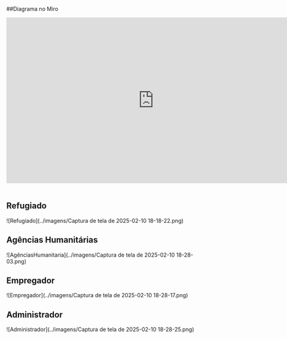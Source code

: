 ##Diagrama no Miro

<iframe width="768" height="432" src="https://miro.com/app/live-embed/uXjVLmPba-0=/?moveToViewport=-1403,-406,2185,902&embedId=24882647999" frameborder="0" scrolling="no" allow="fullscreen; clipboard-read; clipboard-write" allowfullscreen></iframe>
<br>
<br>


## Refugiado
![Refugiado](../imagens/Captura de tela de 2025-02-10 18-18-22.png)

## Agências Humanitárias
![AgênciasHumanitaria](../imagens/Captura de tela de 2025-02-10 18-28-03.png)

## Empregador
![Empregador](../imagens/Captura de tela de 2025-02-10 18-28-17.png)

## Administrador
![Administrador](../imagens/Captura de tela de 2025-02-10 18-28-25.png)


